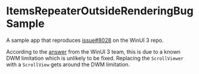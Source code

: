 # ItemsRepeaterOutsideRenderingBugSample
A sample app that reproduces [issue#8028](https://github.com/microsoft/microsoft-ui-xaml/issues/8028) on the WinUI 3 repo.

According to the [answer](https://github.com/microsoft/microsoft-ui-xaml/issues/8028#issuecomment-1965517637) from the WinUI 3 team, this is due to a known DWM limitation which is unlikely to be fixed. Replacing the `ScrollViewer` with a `ScrollView` gets around the DWM limitation.
